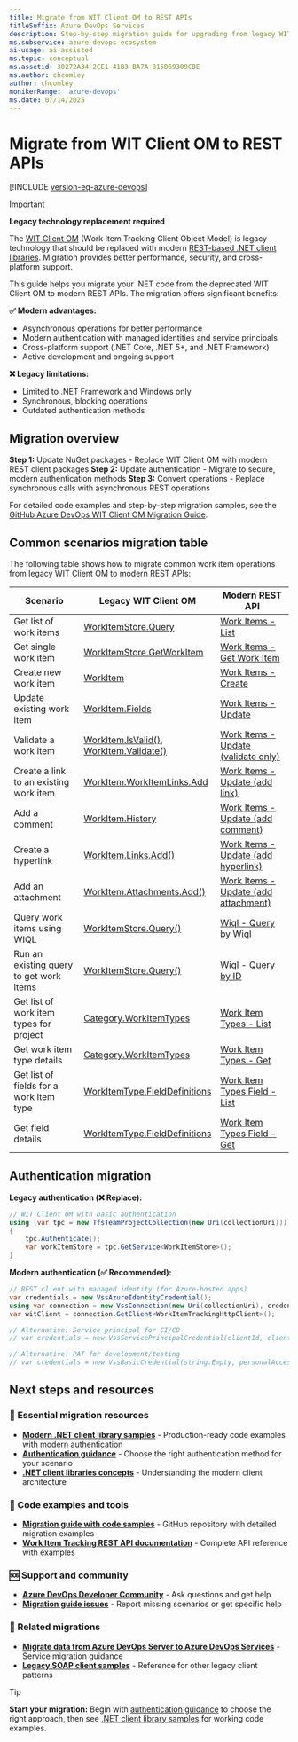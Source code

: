 ```yaml
---
title: Migrate from WIT Client OM to REST APIs
titleSuffix: Azure DevOps Services
description: Step-by-step migration guide for upgrading from legacy WIT Client OM to modern REST-based .NET client libraries with secure authentication.
ms.subservice: azure-devops-ecosystem
ai-usage: ai-assisted
ms.topic: conceptual
ms.assetid: 30272A34-2CE1-41B3-BA7A-815D69309CBE
ms.author: chcomley
author: chcomley
monikerRange: 'azure-devops'
ms.date: 07/14/2025
---
```


<!--- Supports FWLINK: https://go.microsoft.com/fwlink/?LinkId=692096 -->

# Migrate from WIT Client OM to REST APIs

[!INCLUDE [version-eq-azure-devops](../../includes/version-eq-azure-devops.md)]

> [!IMPORTANT]
> **Legacy technology replacement required**
> 
> The [WIT Client OM](https://www.nuget.org/packages/Microsoft.TeamFoundationServer.ExtendedClient) (Work Item Tracking Client Object Model) is legacy technology that should be replaced with modern [REST-based .NET client libraries](dotnet-client-libraries.md). Migration provides better performance, security, and cross-platform support.

This guide helps you migrate your .NET code from the deprecated WIT Client OM to modern REST APIs. The migration offers significant benefits:

**✅ Modern advantages:**
- Asynchronous operations for better performance
- Modern authentication with managed identities and service principals  
- Cross-platform support (.NET Core, .NET 5+, and .NET Framework)
- Active development and ongoing support

**❌ Legacy limitations:**
- Limited to .NET Framework and Windows only
- Synchronous, blocking operations
- Outdated authentication methods

## Migration overview

**Step 1:** Update NuGet packages - Replace WIT Client OM with modern REST client packages
**Step 2:** Update authentication - Migrate to secure, modern authentication methods
**Step 3:** Convert operations - Replace synchronous calls with asynchronous REST operations

For detailed code examples and step-by-step migration samples, see the [GitHub Azure DevOps WIT Client OM Migration Guide](https://github.com/Microsoft/azure-devops-wit-client-om-migration-guide).

## Common scenarios migration table

The following table shows how to migrate common work item operations from legacy WIT Client OM to modern REST APIs:

| **Scenario** | **Legacy WIT Client OM** | **Modern REST API** |
| ------------------------------------------------- | ----------------------------------------------------------------------------------------------------------------------------------------------------------------------------------------------------- | ------------------------------------------------------------------------------------------------------------------------------------- |
| Get list of work items                            | [WorkItemStore.Query](/previous-versions/visualstudio/visual-studio-2013/bb140399%28v%3dvs.120%29)                                                                                                    | [Work Items - List](/rest/api/azure/devops/wit/work-items/list)                                          |
| Get single work item                              | [WorkItemStore.GetWorkItem](/previous-versions/visualstudio/visual-studio-2013/bb140391%28v%3dvs.120%29)                                                                                              | [Work Items - Get Work Item](/rest/api/azure/devops/wit/work-items/get-work-item)                    |
| Create new work item                              | [WorkItem](</previous-versions/visualstudio/visual-studio-2013/bb179831(v%3dvs.120)>)                                                                                                                 | [Work Items - Create](/rest/api/azure/devops/wit/work-items/create)                                      |
| Update existing work item                         | [WorkItem.Fields](</previous-versions/visualstudio/visual-studio-2013/bb164805(v%3dvs.120)>)                                                                                                          | [Work Items - Update](/rest/api/azure/devops/wit/work-items/update#update-a-field)      |
| Validate a work item                              | [WorkItem.IsValid()](</previous-versions/visualstudio/visual-studio-2013/bb140421(v%3dvs.120)>),<br/>[WorkItem.Validate()](</previous-versions/visualstudio/visual-studio-2013/bb140427(v%3dvs.120)>) | [Work Items - Update (validate only)](/rest/api/azure/devops/wit/work-items/update#validate-only-update) |
| Create a link to an existing work item            | [WorkItem.WorkItemLinks.Add](</previous-versions/visualstudio/visual-studio-2013/bb140132(v%3dvs.120)>)                                                                                               | [Work Items - Update (add link)](/rest/api/azure/devops/wit/work-items/update#add-a-link)               |
| Add a comment                                     | [WorkItem.History](</previous-versions/visualstudio/visual-studio-2013/bb164807(v%3dvs.120)>)                                                                                                         | [Work Items - Update (add comment)](/rest/api/azure/devops/wit/work-items/update#update-a-field)       |
| Create a hyperlink                                | [WorkItem.Links.Add()](/previous-versions/visualstudio/visual-studio-2013/bb140133%28v%3dvs.120%29)                                                                                                   | [Work Items - Update (add hyperlink)](/rest/api/azure/devops/wit/work-items/update#add-a-hyperlink)     |
| Add an attachment                                 | [WorkItem.Attachments.Add()](/previous-versions/visualstudio/visual-studio-2013/bb164795%28v%3dvs.120%29)                                                                                             | [Work Items - Update (add attachment)](/rest/api/azure/devops/wit/work-items/update#add-an-attachment) |
| Query work items using WIQL                       | [WorkItemStore.Query()](/previous-versions/visualstudio/visual-studio-2013/bb140399%28v%3dvs.120%29)                                                                                                  | [Wiql - Query by Wiql](/rest/api/azure/devops/wit/wiql/query%20by%20wiql)                                  |
| Run an existing query to get work items | [WorkItemStore.Query()](/previous-versions/visualstudio/visual-studio-2013/bb140399%28v%3dvs.120%29)                                           | [Wiql - Query by ID](/rest/api/azure/devops/wit/wiql/query%20by%20id)                                      |
| Get list of work item types for project      | [Category.WorkItemTypes](/previous-versions/visualstudio/visual-studio-2013/ff733906%28v%3dvs.120%29)                                                                                                 | [Work Item Types - List](/rest/api/azure/devops/wit/work-item-types/list)                              |
| Get work item type details                        | [Category.WorkItemTypes](/previous-versions/visualstudio/visual-studio-2013/ff733906%28v%3dvs.120%29)                                                                                                 | [Work Item Types - Get](/rest/api/azure/devops/wit/work-item-types/get)                                |
| Get list of fields for a work item type           | [WorkItemType.FieldDefinitions](/previous-versions/visualstudio/visual-studio-2013/bb164788%28v%3dvs.120%29)                                                                                          | [Work Item Types Field - List](/rest/api/azure/devops/wit/work-item-types-field/list)                |
| Get field details                                 | [WorkItemType.FieldDefinitions](/previous-versions/visualstudio/visual-studio-2013/bb164788%28v%3dvs.120%29)                                                                                          | [Work Item Types Field - Get](/rest/api/azure/devops/wit/work-item-types-field/get)                  |

## Authentication migration

**Legacy authentication (❌ Replace):**
```csharp
// WIT Client OM with basic authentication
using (var tpc = new TfsTeamProjectCollection(new Uri(collectionUri)))
{
    tpc.Authenticate();
    var workItemStore = tpc.GetService<WorkItemStore>();
}
```

**Modern authentication (✅ Recommended):**
```csharp
// REST client with managed identity (for Azure-hosted apps)
var credentials = new VssAzureIdentityCredential();
using var connection = new VssConnection(new Uri(collectionUri), credentials);
var witClient = connection.GetClient<WorkItemTrackingHttpClient>();

// Alternative: Service principal for CI/CD
// var credentials = new VssServicePrincipalCredential(clientId, clientSecret, tenantId);

// Alternative: PAT for development/testing
// var credentials = new VssBasicCredential(string.Empty, personalAccessToken);
```

## Next steps and resources

### 📖 Essential migration resources
- **[Modern .NET client library samples](../get-started/client-libraries/samples.md)** - Production-ready code examples with modern authentication
- **[Authentication guidance](../get-started/authentication/authentication-guidance.md)** - Choose the right authentication method for your scenario
- **[.NET client libraries concepts](dotnet-client-libraries.md)** - Understanding the modern client architecture

### 🔧 Code examples and tools
- **[Migration guide with code samples](https://github.com/Microsoft/azure-devops-wit-client-om-migration-guide)** - GitHub repository with detailed migration examples
- **[Work Item Tracking REST API documentation](/rest/api/azure/devops/wit/)** - Complete API reference with examples

### 🆘 Support and community
- **[Azure DevOps Developer Community](https://developercommunity.visualstudio.com/spaces/21/index.html)** - Ask questions and get help
- **[Migration guide issues](https://github.com/Microsoft/azure-devops-wit-client-om-migration-guide/issues)** - Report missing scenarios or get specific help

### 🔄 Related migrations
- **[Migrate data from Azure DevOps Server to Azure DevOps Services](../../migrate/migration-overview.md)** - Service migration guidance
- **[Legacy SOAP client samples](../get-started/client-libraries/soapSamples.md)** - Reference for other legacy client patterns

> [!TIP]
> **Start your migration:** Begin with [authentication guidance](../get-started/authentication/authentication-guidance.md) to choose the right approach, then see [.NET client library samples](../get-started/client-libraries/samples.md) for working code examples.
